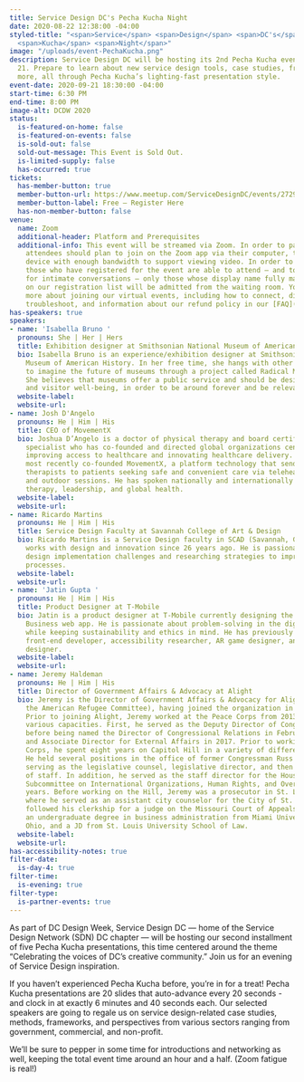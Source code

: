 ```yaml
---
title: Service Design DC's Pecha Kucha Night
date: 2020-08-22 12:38:00 -04:00
styled-title: "<span>Service</span> <span>Design</span> <span>DC's</span> <span>Pecha</span>
  <span>Kucha</span> <span>Night</span>"
image: "/uploads/event-PechaKucha.png"
description: Service Design DC will be hosting its 2nd Pecha Kucha event on September
  21. Prepare to learn about new service design tools, case studies, frameworks, and
  more, all through Pecha Kucha’s lighting-fast presentation style.
event-date: 2020-09-21 18:30:00 -04:00
start-time: 6:30 PM
end-time: 8:00 PM
image-alt: DCDW 2020
status:
  is-featured-on-home: false
  is-featured-on-events: false
  is-sold-out: false
  sold-out-message: This Event is Sold Out.
  is-limited-supply: false
  has-occurred: true
tickets:
  has-member-button: true
  member-button-url: https://www.meetup.com/ServiceDesignDC/events/272920680/
  member-button-label: Free — Register Here
  has-non-member-button: false
venue:
  name: Zoom
  additional-header: Platform and Prerequisites
  additional-info: This event will be streamed via Zoom. In order to participate fully,
    attendees should plan to join on the Zoom app via their computer, tablet, or mobile
    device with enough bandwidth to support viewing video. In order to ensure only
    those who have registered for the event are able to attend — and to create space
    for intimate conversations — only those whose display name fully matches the name
    on our registration list will be admitted from the waiting room. You can find
    more about joining our virtual events, including how to connect, directions to
    troubleshoot, and information about our refund policy in our [FAQ](/faqs/).
has-speakers: true
speakers:
- name: 'Isabella Bruno '
  pronouns: She | Her | Hers
  title: Exhibition designer at Smithsonian National Museum of American History
  bio: Isabella Bruno is an experience/exhibition designer at Smithsonian's National
    Museum of American History. In her free time, she hangs with other museum workers
    to imagine the future of museums through a project called Radical Museum Futures.
    She believes that museums offer a public service and should be designed for staff
    and visitor well-being, in order to be around forever and be relevant.
  website-label: 
  website-url: 
- name: Josh D'Angelo
  pronouns: He | Him | His
  title: CEO of MovementX
  bio: Joshua D’Angelo is a doctor of physical therapy and board certified orthopedic
    specialist who has co-founded and directed global organizations centered around
    improving access to healthcare and innovating healthcare delivery. Dr. D’Angelo
    most recently co-founded MovementX, a platform technology that sends trusted physical
    therapists to patients seeking safe and convenient care via telehealth, home-based,
    and outdoor sessions. He has spoken nationally and internationally on physical
    therapy, leadership, and global health.
  website-label: 
  website-url: 
- name: Ricardo Martins
  pronouns: He | Him | His
  title: Service Design Faculty at Savannah College of Art & Design
  bio: Ricardo Martins is a Service Design faculty in SCAD (Savannah, Georgia) and
    works with design and innovation since 26 years ago. He is passionate about service
    design implementation challenges and researching strategies to improve innovation
    processes.
  website-label: 
  website-url: 
- name: 'Jatin Gupta '
  pronouns: He | Him | His
  title: Product Designer at T-Mobile
  bio: Jatin is a product designer at T-Mobile currently designing the T-Mobile for
    Business web app. He is passionate about problem-solving in the digital space
    while keeping sustainability and ethics in mind. He has previously worked as a
    front-end developer, accessibility researcher, AR game designer, and now a product
    designer.
  website-label: 
  website-url: 
- name: Jeremy Haldeman
  pronouns: He | Him | His
  title: Director of Government Affairs & Advocacy at Alight
  bio: Jeremy is the Director of Government Affairs & Advocacy for Alight (formerly
    the American Refugee Committee), having joined the organization in January 2017.
    Prior to joining Alight, Jeremy worked at the Peace Corps from 2013 – 2017 in
    various capacities. First, he served as the Deputy Director of Congressional Relations
    before being named the Director of Congressional Relations in February of 2015
    and Associate Director for External Affairs in 2017. Prior to working at the Peace
    Corps, he spent eight years on Capitol Hill in a variety of different capacities.
    He held several positions in the office of former Congressman Russ Carnahan, including
    serving as the legislative counsel, legislative director, and then deputy chief
    of staff. In addition, he served as the staff director for the House Foreign Affairs
    Subcommittee on International Organizations, Human Rights, and Oversight for three
    years. Before working on the Hill, Jeremy was a prosecutor in St. Louis, Missouri
    where he served as an assistant city counselor for the City of St. Louis, which
    followed his clerkship for a judge on the Missouri Court of Appeals. Jeremy holds
    an undergraduate degree in business administration from Miami University in Oxford,
    Ohio, and a JD from St. Louis University School of Law.
  website-label: 
  website-url: 
has-accessibility-notes: true
filter-date:
  is-day-4: true
filter-time:
  is-evening: true
filter-type:
  is-partner-events: true
---
```


As part of DC Design Week, Service Design DC — home of the Service Design Network (SDN) DC chapter — will be hosting our second installment of five Pecha Kucha presentations, this time centered around the theme “Celebrating the voices of DC’s creative community.” Join us for an evening of Service Design inspiration.

If you haven’t experienced Pecha Kucha before, you’re in for a treat! Pecha Kucha presentations are 20 slides that auto-advance every 20 seconds - and clock in at exactly 6 minutes and 40 seconds each. Our selected speakers are going to regale us on service design-related case studies, methods, frameworks, and perspectives from various sectors ranging from government, commercial, and non-profit. 

We’ll be sure to pepper in some time for introductions and networking as well, keeping the total event time around an hour and a half. (Zoom fatigue is real!)
